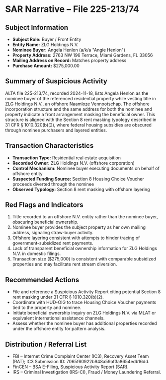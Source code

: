 # SAR Narrative – File 225-213/74

## Subject Information
- **Subject Role:** Buyer / Front Entity
- **Entity Name:** ZLG Holdings N.V.
- **Nominee Buyer:** Angela Henlon (a/k/a "Angie Henlon")
- **Property Address:** 2763 NW 196 Terrace, Miami Gardens, FL 33056
- **Mailing Address on Record:** Matches property address
- **Purchase Amount:** $275,000.00

## Summary of Suspicious Activity
ALTA file 225-213/74, recorded 2024-11-18, lists Angela Henlon as the nominee buyer of the referenced residential property while
vesting title in ZLG Holdings N.V., an offshore Naamloze Vennootschap. The offshore incorporation structure and the same address
for both the nominee and property indicate a front arrangement masking the beneficial owner. This structure is aligned with the
Section 8 rent masking typology described in 31 CFR § 1010.320(b)(2), where federal housing subsidies are obscured through
nominee purchasers and layered entities.

## Transaction Characteristics
- **Transaction Type:** Residential real estate acquisition
- **Recorded Owner:** ZLG Holdings N.V. (offshore corporation)
- **Control Mechanism:** Nominee buyer executing documents on behalf of offshore entity
- **Suspected Funding Source:** Section 8 Housing Choice Voucher proceeds diverted through the nominee
- **Observed Typology:** Section 8 rent masking with offshore layering

## Red Flags and Indicators
1. Title recorded to an offshore N.V. entity rather than the nominee buyer, obscuring beneficial ownership.
2. Nominee buyer provides the subject property as her own mailing address, signaling straw-buyer activity.
3. Offshore layering consistent with attempts to hinder tracing of government-subsidized rent payments.
4. Lack of transparent beneficial ownership information for ZLG Holdings N.V. in domestic filings.
5. Transaction size ($275,000) is consistent with comparable subsidized properties and may facilitate rent stream diversion.

## Recommended Actions
- File and reference a Suspicious Activity Report citing potential Section 8 rent masking under 31 CFR § 1010.320(b)(2).
- Coordinate with HUD-OIG to trace Housing Choice Voucher payments tied to the property and nominee.
- Initiate beneficial ownership inquiry on ZLG Holdings N.V. via MLAT or equivalent international assistance channels.
- Assess whether the nominee buyer has additional properties recorded under the offshore entity for pattern analysis.

## Distribution / Referral List
- FBI – Internet Crime Complaint Center (IC3), Recovery Asset Team (RAT); IC3 Submission ID: 7065f60922b948a59af3a8654edb16dd.
- FinCEN – BSA E-Filing, Suspicious Activity Report (SAR).
- IRS – Criminal Investigation (IRS-CI), Fraud / Money Laundering Referral.
